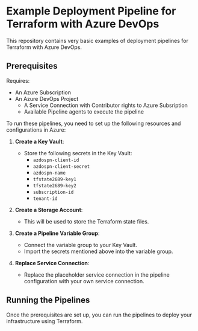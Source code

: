 # Example Deployment Pipeline for Terraform with Azure DevOps

This repository contains very basic examples of deployment pipelines for Terraform with Azure DevOps.

## Prerequisites

Requires:
- An Azure Subscription
- An Azure DevOps Project
   - A Service Connection with Contributor rights to Azure Subsription
   - Available Pipeline agents to execute the pipeline

To run these pipelines, you need to set up the following resources and configurations in Azure:

1. **Create a Key Vault**:
   - Store the following secrets in the Key Vault:
     - `azdospn-client-id`
     - `azdospn-client-secret`
     - `azdospn-name`
     - `tfstate2689-key1`
     - `tfstate2689-key2`
     - `subscription-id`
     - `tenant-id`

2. **Create a Storage Account**:
   - This will be used to store the Terraform state files.

3. **Create a Pipeline Variable Group**:
   - Connect the variable group to your Key Vault.
   - Import the secrets mentioned above into the variable group.

4. **Replace Service Connection**:
   - Replace the placeholder service connection in the pipeline configuration with your own service connection.

## Running the Pipelines

Once the prerequisites are set up, you can run the pipelines to deploy your infrastructure using Terraform.
